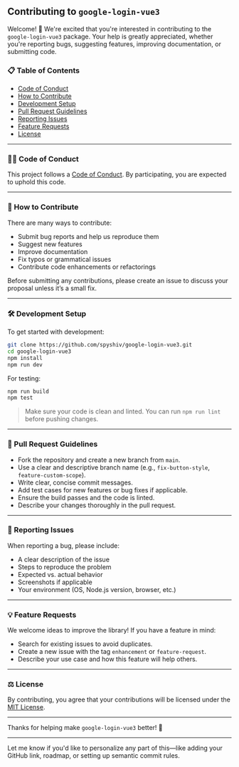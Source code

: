 ## Contributing to `google-login-vue3`

Welcome! 👋 We're excited that you're interested in contributing to the `google-login-vue3` package. Your help is greatly appreciated, whether you're reporting bugs, suggesting features, improving documentation, or submitting code.

### 📋 Table of Contents

- [Code of Conduct](#code-of-conduct)
- [How to Contribute](#how-to-contribute)
- [Development Setup](#development-setup)
- [Pull Request Guidelines](#pull-request-guidelines)
- [Reporting Issues](#reporting-issues)
- [Feature Requests](#feature-requests)
- [License](#license)

---

### 🧑‍⚖️ Code of Conduct

This project follows a [Code of Conduct](https://opensource.guide/code-of-conduct/). By participating, you are expected to uphold this code.

---

### 🤝 How to Contribute

There are many ways to contribute:

- Submit bug reports and help us reproduce them
- Suggest new features
- Improve documentation
- Fix typos or grammatical issues
- Contribute code enhancements or refactorings

Before submitting any contributions, please create an issue to discuss your proposal unless it’s a small fix.

---

### 🛠 Development Setup

To get started with development:

```bash
git clone https://github.com/spyshiv/google-login-vue3.git
cd google-login-vue3
npm install
npm run dev
```

For testing:

```bash
npm run build
npm test
```

> Make sure your code is clean and linted. You can run `npm run lint` before pushing changes.

---

### 🔀 Pull Request Guidelines

- Fork the repository and create a new branch from `main`.
- Use a clear and descriptive branch name (e.g., `fix-button-style`, `feature-custom-scope`).
- Write clear, concise commit messages.
- Add test cases for new features or bug fixes if applicable.
- Ensure the build passes and the code is linted.
- Describe your changes thoroughly in the pull request.

---

### 🐞 Reporting Issues

When reporting a bug, please include:

- A clear description of the issue
- Steps to reproduce the problem
- Expected vs. actual behavior
- Screenshots if applicable
- Your environment (OS, Node.js version, browser, etc.)

---

### 💡 Feature Requests

We welcome ideas to improve the library! If you have a feature in mind:

- Search for existing issues to avoid duplicates.
- Create a new issue with the tag `enhancement` or `feature-request`.
- Describe your use case and how this feature will help others.

---

### ⚖️ License

By contributing, you agree that your contributions will be licensed under the [MIT License](LICENSE).

---

Thanks for helping make `google-login-vue3` better! 💙

---

Let me know if you'd like to personalize any part of this—like adding your GitHub link, roadmap, or setting up semantic commit rules.
